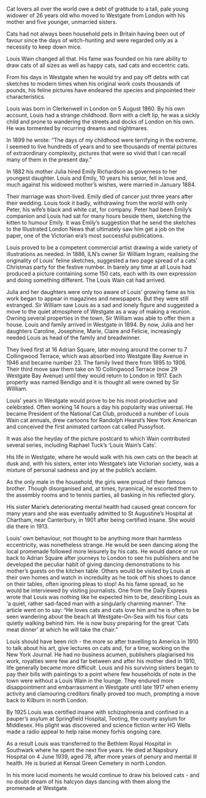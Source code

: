 Cat lovers all over the world owe a debt of gratitude to a tall, pale young widower of 26 years old who moved to Westgate from London with his mother and five younger, unmarried sisters.

Cats had not always been household pets in Britain having been out of favour since the days of witch-hunting and were regarded only as a necessity to keep down mice.

Louis Wain changed all that. His fame was founded on his rare ability to draw cats of all sizes as well as happy cats, sad cats and eccentric cats.

From his days in Westgate when he would try and pay off debts with cat sketches to modern times when his original work costs thousands of pounds, his feline pictures have endeared the species and pinpointed their characteristics. 

Louis was born in Clerkenwell in London on 5 August 1860.  By his own account, Louis had a strange childhood.  Born with a cleft lip, he was a sickly child 
and prone to wandering the streets and docks of London on his own.  He was tormented by recurring dreams and nightmares.

In 1899 he wrote: “The days of my childhood were terrifying in the  extreme.  I seemed to live hundreds of years and to see thousands of mental pictures of extraordinary complexity, pictures that were so vivid that I can recall many of them in the present day.”

In 1882 his mother Julia hired Emily Richardson as governess to her youngest daughter.  Louis and Emily, 10 years his senior, fell in love and, much against his widowed mother’s wishes, were married in January 1884.

Their marriage was short-lived. Emily died of cancer just three years after their wedding.  Louis took it badly, withdrawing from the world with only Peter, his wife’s black and white cat, for company.  Peter had been Emily’s companion and Louis had sat for many hours beside them, sketching the kitten to humour Emily.  It was Emily’s suggestion that he send the sketches to the Illustrated London News that ultimately saw him get a job on the paper, one of the Victorian era’s most successful publications.

Louis proved to be a competent commercial artist drawing a wide variety of illustrations as needed.  In 1886, ILN’s owner Sir William Ingram, realising the originality of Louis’ feline sketches, suggested a two page spread of a cats’ Christmas party for the festive number.  In barely any time at all Louis had 
produced a picture containing some 150 cats, each with its own expression and doing something different.  The Louis Wain cat had arrived.

Julia and her daughters were only too aware of Louis’ growing fame as his work began to appear in magazines and newspapers. 
But they were still estranged.  Sir William saw Louis as a sad and lonely figure and suggested a move to the quiet atmosphere of 
Westgate as a way of making a reunion.  Owning several properties in the town, Sir William was able to offer them a house. 
Louis and family arrived in Westgate in 1894.  By now, Julia and her daughters Caroline, Josephine, Marie, Claire and 
Felicie, increasingly needed Louis as head of the family and breadwinner.

They lived first at 16 Adrian Square, later moving around the 
corner to 7 Collingwood Terrace, which was absorbed into 
Westgate Bay Avenue in 1946 and became number 23.  The 
family lived there from 1895 to 1906.  Their third move saw 
them take on 10 Collingwood Terrace (now 29 Westgate Bay Avenue) until they would return to London in 1917.
Each property was named Bendigo and it is thought all were owned by Sir Willliam.

Louis’ years in Westgate would prove to be his most 
productive and celebrated.  Often working 14 hours a 
day his popularity was universal.  He became President 
of the National Cat Club, produced a number of Louis 
Wain cat annuals, drew cartoons for Randolph Hearst’s 
New York American and conceived the first animated 
cartoon cat called Pussyfoot.

It was also the heyday of the picture postcard to which Wain contributed several series, including Raphael 
Tuck’s ‘Louis Wain’s Cats’.

His life in Westgate, where he would walk with his
own cats on the beach at dusk and, with his sisters, enter 
into Westgate’s late Victorian society, was a mixture of 
personal sadness and joy at the public’s acclaim.

As the only male in the household, the girls were proud of their famous brother.   Though disorganised and, at times, tyrannical, he escorted them to the assembly rooms and to tennis parties, all basking in his reflected glory.

His sister Marie’s deteriorating mental health had caused great concern for many years and she was eventually admitted to St Augustine’s Hospital at
Chartham, near Canterbury, in 1901 after being certified insane.  She would die there in 1913.

Louis’ own behaviour, not thought to be anything more than harmless eccentricity, was nonetheless 
strange.  He would be seen dancing along the local 
promenade followed more leisurely by his cats.  He 
would dance or run back to Adrian Square after 
journeys to London to see his publishers and he 
developed the peculiar habit of giving dancing 
demonstrations to his mother’s guests on the kitchen 
table.  Others would be visited by Louis at their own 
homes and watch in incredulity as he took off his shoes 
to dance on their tables, often ignoring pleas to stop! 
As his fame spread, so he would be interviewed by 
visiting journalists.  One from the Daily Express 
wrote that Louis was nothing like he expected him 
to be, describing Louis as ‘a quiet, rather sad-faced 
man with a singularly charming manner’. 
The article went on to say: “He loves cats and cats 
love him and he is often to be seen wandering about 
the beach at Westgate-On-Sea with his four cats 
quietly walking behind him.  He is now busy 
preparing for the great ‘Cats meat dinner’ at which 
he will take the chair.”

Louis should have been rich - the more so after 
travelling to America in 1910 to talk about his art, 
give lectures on cats and, for a time, working on the 
New York Journal.  He had no business acumen, publishers plagiarised his work, royalties were few 
and far between and after his mother died in 1910, 
life generally became more difficult.  Louis and his 
surviving sisters began to pay their bills with 
paintings to a point where few households of note in 
the town were without a Louis Wain in the lounge. 
They endured more disappointment and 
embarrassment in Westgate until late 1917 when 
enemy activity and clamouring creditors finally 
proved too much, prompting a move back to Kilburn 
in north London.

By 1925 Louis was certified insane with schizophrenia and confined in a pauper’s asylum at Springfield Hospital, Tooting, 
the county asylum for Middlesex. His plight was discovered and science fiction writer HG Wells made a radio appeal to help raise money forhis ongoing care.

As a result Louis was transferred to the Bethlem Royal Hospital 
in Southwark where he spent the next five years.  He died at 
Napsbury Hospital on 4 June 1939, aged 78, after more years of 
penury and mental ill health.  He is buried at Kensal Green 
Cemetery in north London.

In his more lucid moments he would continue to draw his beloved cats - and no doubt dream of his halcyon days dancing with them along the promenade at Westgate.
